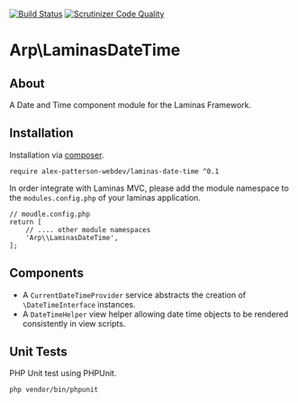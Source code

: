 [![Build Status](https://travis-ci.com/alex-patterson-webdev/laminas-date-time.svg?branch=master)](https://travis-ci.com/alex-patterson-webdev/laminas-date-time)
[![Scrutinizer Code Quality](https://scrutinizer-ci.com/g/alex-patterson-webdev/laminas-date-time/badges/quality-score.png?b=master)](https://scrutinizer-ci.com/g/alex-patterson-webdev/laminas-date-time/?branch=master)


# Arp\LaminasDateTime

## About

A Date and Time component module for the Laminas Framework.

## Installation

Installation via [composer](https://getcomposer.org).

    require alex-patterson-webdev/laminas-date-time ^0.1
    
In order integrate with Laminas MVC, please add the module namespace to the `modules.config.php` of your laminas application.
        
    // moudle.config.php
    return [    
        // .... other module namespaces
        'Arp\\LaminasDateTime',
    ];

## Components
  
- A `CurrentDateTimeProvider` service abstracts the creation of `\DateTimeInterface` instances.
- A `DateTimeHelper` view helper allowing date time objects to be rendered consistently in view scripts.

## Unit Tests

PHP Unit test using PHPUnit.

    php vendor/bin/phpunit
